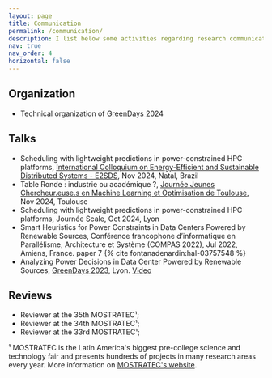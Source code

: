 ```yaml
---
layout: page
title: Communication
permalink: /communication/
description: I list below some activities regarding research communication.
nav: true
nav_order: 4
horizontal: false
---
```


## Organization
- Technical organization of [GreenDays 2024](http://perso.ens-lyon.fr/laurent.lefevre/greendaystoulouse2024/)

## Talks
- Scheduling with lightweight predictions in power-constrained HPC platforms, [International Colloquium on Energy-Efficient and Sustainable Distributed Systems - E2SDS](https://e2sds.github.io/), Nov 2024, Natal, Brazil
- Table Ronde : industrie ou académique ?, [Journée Jeunes Chercheur.euse.s en Machine Learning et Optimisation de Toulouse](https://www.irit.fr/journee-jcc/), Nov 2024, Toulouse
- Scheduling with lightweight predictions in power-constrained HPC platforms, Journée Scale, Oct 2024, Lyon
- Smart Heuristics for Power Constraints in Data Centers Powered by Renewable Sources, Conférence francophone d’informatique en Parallélisme, Architecture et Système (COMPAS 2022), Jul 2022, Amiens, France. paper 7 {% cite fontanadenardin:hal-03757548 %}
- Analyzing Power Decisions in Data Center Powered by Renewable Sources, [GreenDays 2023](http://perso.ens-lyon.fr/laurent.lefevre/greendayslyon2023), Lyon. [Video](https://graal.ens-lyon.fr/greendays2023/GreenDays2023_Igor_Fontana_Nardin.mp4)

## Reviews
- Reviewer at the 35th MOSTRATEC¹;
- Reviewer at the 34th MOSTRATEC¹;
- Reviewer at the 33rd MOSTRATEC¹;

¹ MOSTRATEC is the Latin America's biggest pre-college science and technology fair and presents hundreds of projects in many research areas every year. More information on [MOSTRATEC's website](https://www.mostratec.com.br/en).